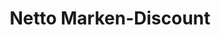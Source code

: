 ---
title: "Netto Marken-Discount"
url: /heilbronn/netto-marken-discount-theodor-heuss-strasse/
shop: Supermarkt
---